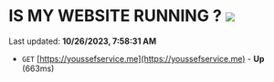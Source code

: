 # IS MY WEBSITE RUNNING ? [![](https://img.shields.io/static/v1?label=Sponsor&message=%E2%9D%A4&logo=GitHub&color=%23fe8e86)](https://github.com/sponsors/<username>)

Last updated: **10/26/2023, 7:58:31 AM**

- `GET` [https://youssefservice.me](https://youssefservice.me) - **Up** (663ms)

